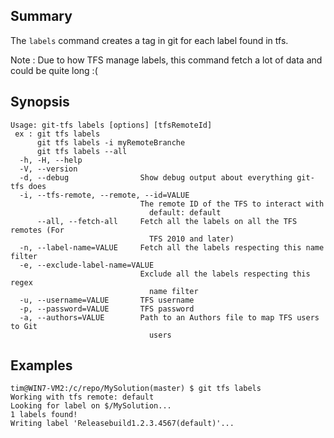 ## Summary

The `labels` command creates a tag in git for each label found in tfs.

Note : Due to how TFS manage labels, this command fetch a lot of data and could be quite long :(

## Synopsis

	Usage: git-tfs labels [options] [tfsRemoteId]
	 ex : git tfs labels
		  git tfs labels -i myRemoteBranche
		  git tfs labels --all
	  -h, -H, --help
	  -V, --version
	  -d, --debug                Show debug output about everything git-tfs does
	  -i, --tfs-remote, --remote, --id=VALUE
								 The remote ID of the TFS to interact with
								   default: default
		  --all, --fetch-all     Fetch all the labels on all the TFS remotes (For
								   TFS 2010 and later)
	  -n, --label-name=VALUE     Fetch all the labels respecting this name filter
	  -e, --exclude-label-name=VALUE
								 Exclude all the labels respecting this regex
								   name filter
	  -u, --username=VALUE       TFS username
	  -p, --password=VALUE       TFS password
	  -a, --authors=VALUE        Path to an Authors file to map TFS users to Git
								   users
## Examples

	tim@WIN7-VM2:/c/repo/MySolution(master) $ git tfs labels
	Working with tfs remote: default
	Looking for label on $/MySolution...
	1 labels found!
	Writing label 'Releasebuild1.2.3.4567(default)'...

